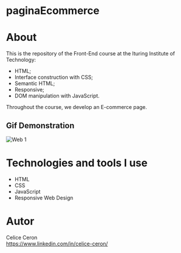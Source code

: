 # paginaEcommerce

# About 
This is the repository of the Front-End course at the Ituring Institute of Technology:
- HTML;
- Interface construction with CSS;
- Semantic HTML;
- Responsive;
- DOM manipulation with JavaScript. <br>

Throughout the course, we develop an E-commerce page.

## Gif Demonstration
![Web 1](https://github.com/celiceceron/paginaEcommerce/blob/365b67f6087a96f2fd90ef04e7bcc4747681b1b0/web%20page.gif)


# Technologies and tools I use
- HTML
- CSS
- JavaScript
- Responsive Web Design

# Autor
Celice Ceron <br>
https://www.linkedin.com/in/celice-ceron/
